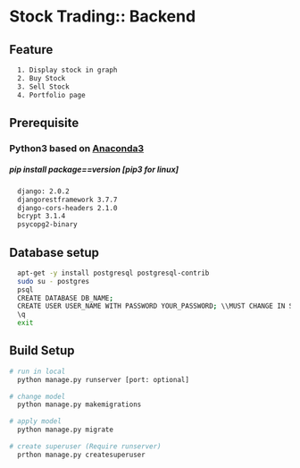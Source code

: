 # Stock Trading:: Backend


## Feature

``` bash
  1. Display stock in graph
  2. Buy Stock
  3. Sell Stock
  4. Portfolio page
```

## Prerequisite

### Python3 based on [Anaconda3](https://www.anaconda.com/download/)
##### pip install package==version [pip3 for linux]
``` bash 
  django: 2.0.2
  djangorestframework 3.7.7  
  django-cors-headers 2.1.0  
  bcrypt 3.1.4
  psycopg2-binary
```

## Database setup
```bash
  apt-get -y install postgresql postgresql-contrib
  sudo su - postgres
  psql
  CREATE DATABASE DB_NAME;
  CREATE USER USER_NAME WITH PASSWORD YOUR_PASSWORD; \\MUST CHANGE IN SETTINGS
  \q
  exit
```

## Build Setup

``` bash
# run in local
  python manage.py runserver [port: optional]
  
# change model
  python manage.py makemigrations
  
# apply model
  python manage.py migrate
 
# create superuser (Require runserver)
  prthon manage.py createsuperuser 
```
